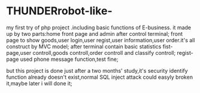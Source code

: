 # THUNDERrobot-like-
my first try of php project .including basic functions of E-business. 
it made up by two parts:home front page and admin after control terminal;
front page to show goods,user login,user regist,user information,user order.it's all construct by MVC model;
after terminal contain basic statistics fist-page,user controll,goods controll,order controll and classify controll;
regist-page used phone message function,test fine;

but this project is done just after a two months' study,it's security identify function already doesn't exist,normal SQL inject attack could easyly broken it,maybe later i will done it;
